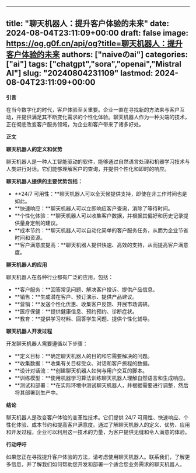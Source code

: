
---
title: "聊天机器人：提升客户体验的未来"
date: 2024-08-04T23:11:09+00:00
draft: false
image: https://og.g0f.cn/api/og?title=聊天机器人：提升客户体验的未来
authors: ["naiveのai"]
categories: ["ai"]
tags: ["chatgpt","sora","openai","Mistral AI"]
slug: "20240804231109"
lastmod: 2024-08-04T23:11:09+00:00
---
**引言**

在当今数字化的时代，客户体验至关重要。企业一直在寻找新的方法来与客户互动，并提供满足其不断变化需求的个性化体验。聊天机器人作为一种尖端的技术，正在彻底改变客户服务领域，为企业和客户带来了诸多好处。

**正文**

**聊天机器人的定义和优势**

聊天机器人是一种人工智能驱动的软件，能够通过自然语言处理和机器学习技术与人类进行对话。它们能够理解客户的查询，并提供个性化和即时的响应。

**聊天机器人提供的主要优势包括：**

* **24/7 可用性：**聊天机器人可以全天候提供支持，即使在非工作时间也是如此。
* **快速响应：**聊天机器人可以立即响应客户查询，消除了等待时间。
* **个性化体验：**聊天机器人可以收集客户数据，并根据其偏好和历史记录提供量身定制的建议。
* **成本节约：**聊天机器人可以自动化简单的客户服务任务，从而为企业节省时间和资源。
* **客户满意度提高：**聊天机器人提供快速、高效的支持，从而提高客户满意度。

**聊天机器人的应用**

聊天机器人在各种行业都有广泛的应用，包括：

* **客户服务：**回答常见问题、解决客户投诉、提供产品信息。
* **销售：**生成潜在客户、预订演示、提供产品建议。
* **营销：**发送个性化优惠、收集客户反馈、开展市场调研。
* **医疗保健：**提供健康信息、预约预约、诊断症状。
* **教育：**提供学习材料、回答学生问题、提供个性化辅导。

**聊天机器人开发过程**

开发聊天机器人需要遵循以下步骤：

* **定义目标：**确定聊天机器人的目的和它需要解决的问题。
* **收集数据：**收集有关目标受众、对话和客户旅程的数据。
* **设计对话流：**创建聊天机器人如何与用户交互的脚本。
* **训练模型：**使用机器学习算法训练聊天机器人理解自然语言和生成响应。
* **测试和部署：**在实际环境中测试聊天机器人，并根据需要进行调整，然后将其部署到生产中。

**结论**

聊天机器人是改变客户体验的变革性技术。它们提供 24/7 可用性、快速响应、个性化体验、成本节约和提高客户满意度。通过了解聊天机器人的定义、优势、应用和开发过程，企业可以利用这一技术的力量，为客户提供无缝和令人满意的体验。

**行动呼吁**

如果您正在寻找提升客户体验的方法，请考虑使用聊天机器人。联系我们，了解更多信息，并了解我们如何帮助您开发和部署一个适合您业务需求的聊天机器人。
